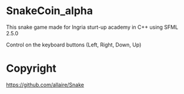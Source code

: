 # SnakeCoin_alpha 
This snake game made for Ingria sturt-up academy in C++ using SFML 2.5.0

Control on the keyboard buttons (Left, Right, Down, Up)
# Copyright 
https://github.com/allaire/Snake
